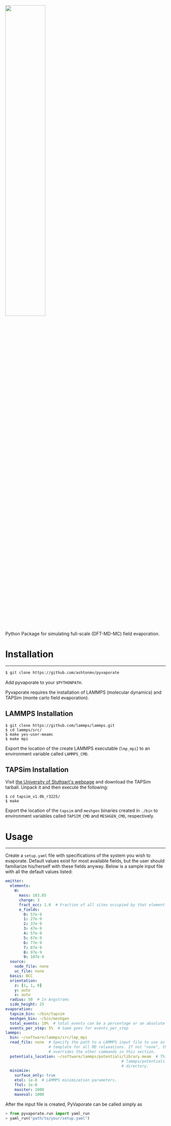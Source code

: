 <img src="https://s3.amazonaws.com/mashton/pyvaporate_logo.svg" width="50%" align="center"/>

Python Package for simulating full-scale (DFT-MD-MC) field evaporation.

# Installation
------
```bash
$ git clone https://github.com/ashtonmv/pyvaporate
```

Add pyvaporate to your `$PYTHONPATH`.

Pyvaporate requires the installation of LAMMPS (molecular dynamics) and TAPSim
(monte carlo field evaporation).

## LAMMPS Installation

```
$ git clone https://github.com/lammps/lammps.git
$ cd lammps/src/
$ make yes-user-meamc
$ make mpi
```

Export the location of the create LAMMPS executable (`lmp_mpi`) to an
environment variable called `LAMMPS_CMD`.

## TAPSim Installation

Visit [the University of Stuttgart's webpage](http://www.uni-stuttgart.de/imw/mp/forschung/atom_probe_RD_center/software.en.html)
and download the TAPSim tarball. Unpack it and then execute the following:

```
$ cd tapsim_v1.0b_r3225/
$ make
```

Export the location of the `tapsim` and `meshgen` binaries created in `./bin`
to environment variables called `TAPSIM_CMD` and `MESHGEN_CMD`, respectively.

# Usage
------

Create a `setup.yaml` file with specifications of the system you wish to evaporate.
Default values exist for most available fields, but the user should familiarize
his/herself with these fields anyway. Below is a sample input file with all
the default values listed:

```yaml
emitter:
  elements:
    W:
      mass: 183.85
      charge: 3
      fract_occ: 1.0  # Fraction of all sites occupied by that element
      e_fields:
        0: 57e-9
        1: 27e-9
        2: 37e-9
        3: 47e-9
        4: 57e-9
        5: 67e-9
        6: 77e-9
        7: 87e-9
        8: 97e-9
        9: 107e-9
  source:
    node_file: none
    uc_file: none
  basis: BCC
  orientation:
    z: [1, 1, 0]
    y: auto
    x: auto
  radius: 50  # In Angstroms
  side_height: 25
evaporation:
  tapsim_bin: ~/bin/tapsim
  meshgen_bin: ~/bin/meshgen
  total_events: 10%  # total_events can be a percentage or an absolute number
  events_per_step: 5%  # Same goes for events_per_step
lammps:
  bin: ~/software/lammps/src/lmp_mpi
  read_file: none  # Specify the path to a LAMMPS input file to use as a
                   # template for all MD relaxations. If not "none", this
                   # overrides the other commands in this section.
  potentials_location: ~/software/lammps/potentials/library.meam  # This file is in your
                                                   # lammps/potentials
                                                   # directory.
  minimize:
    surface_only: true
    etol: 1e-8  # LAMMPS minimization parameters.
    ftol: 1e-8
    maxiter: 1000
    maxeval: 1000
```

After the input file is created, PyVaporate can be called simply as

```python
> from pyvaporate.run import yaml_run
> yaml_run("path/to/your/setup.yaml")
```
